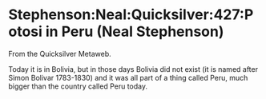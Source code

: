 
# Stephenson:Neal:Quicksilver:427:Potosi in Peru (Neal Stephenson)

From the Quicksilver Metaweb.

Today it is in Bolivia, but in those days
Bolivia did not exist (it is named after Simon Bolivar 1783-1830) and
it was all part of a thing called Peru, much bigger than the country
called Peru today.
